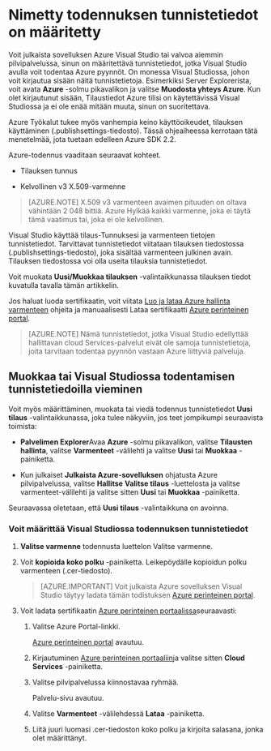 <properties
   pageTitle="Määrittäminen nimeltä todennuksen tunnistetiedot | Microsoft Azure"
   description="Tietoja siitä, miten voit tunnistetietoja, että Visual Studio voit tarkistamiseen pyynnöt Azure Azure sovelluksen Visual Studio valinnaiseksi tai valvoa aiemmin pilvipalvelussa... "
   services="visual-studio-online"
   documentationCenter="na"
   authors="TomArcher"
   manager="douge"
   editor="" />
<tags
   ms.service="multiple"
   ms.devlang="dotnet"
   ms.topic="article"
   ms.tgt_pltfrm="na"
   ms.workload="multiple"
   ms.date="08/15/2016"
   ms.author="tarcher" />

# <a name="setting-up-named-authentication-credentials"></a>Nimetty todennuksen tunnistetiedot on määritetty

Voit julkaista sovelluksen Azure Visual Studio tai valvoa aiemmin pilvipalvelussa, sinun on määritettävä tunnistetiedot, jotka Visual Studio avulla voit todentaa Azure pyynnöt. On monessa Visual Studiossa, johon voit kirjautua sisään näitä tunnistetietoja. Esimerkiksi Server Explorerista, voit avata **Azure** -solmu pikavalikon ja valitse **Muodosta yhteys Azure**. Kun olet kirjautunut sisään, Tilaustiedot Azure tilisi on käytettävissä Visual Studiossa ja ei ole enää mitään muuta, sinun on suoritettava.

Azure Työkalut tukee myös vanhempia keino käyttöoikeudet, tilauksen käyttäminen (.publishsettings-tiedosto). Tässä ohjeaiheessa kerrotaan tätä menetelmää, jota tuetaan edelleen Azure SDK 2.2.

Azure-todennus vaaditaan seuraavat kohteet.

- Tilauksen tunnus

- Kelvollinen v3 X.509-varmenne

>[AZURE.NOTE] X.509 v3 varmenteen avaimen pituuden on oltava vähintään 2 048 bittiä. Azure Hylkää kaikki varmenne, joka ei täytä tämä vaatimus tai, joka ei ole kelvollinen.

Visual Studio käyttää tilaus-Tunnuksesi ja varmenteen tietojen tunnistetiedot. Tarvittavat tunnistetiedot viitataan tilauksen tiedostossa (.publishsettings-tiedosto), joka sisältää varmenteen julkinen avain. Tilauksen tiedostossa voi olla useita tilauksia tunnistetiedot.

Voit muokata **Uusi/Muokkaa tilauksen** -valintaikkunassa tilauksen tiedot kuvatulla tavalla tämän artikkelin.

Jos haluat luoda sertifikaatin, voit viitata [Luo ja lataa Azure hallinta varmenteen](https://msdn.microsoft.com/library/windowsazure/gg551722.aspx) ohjeita ja manuaalisesti Lataa sertifikaatti [Azure perinteinen portal](http://go.microsoft.com/fwlink/?LinkID=213885).

>[AZURE.NOTE] Nämä tunnistetiedot, jotka Visual Studio edellyttää hallittavan cloud Services-palvelut eivät ole samoja tunnistetietoja, joita tarvitaan todentaa pyynnön vastaan Azure liittyviä palveluja.

## <a name="modify-or-export-authentication-credentials-in-visual-studio"></a>Muokkaa tai Visual Studiossa todentamisen tunnistetiedoilla vieminen

Voit myös määrittäminen, muokata tai viedä todennus tunnistetiedot **Uusi tilaus** -valintaikkunassa, joka tulee näkyviin, jos teet jompikumpi seuraavista toimista:

- **Palvelimen Explorer**Avaa **Azure** -solmu pikavalikon, valitse **Tilausten hallinta**, valitse **Varmenteet** -välilehti ja valitse **Uusi** tai **Muokkaa** -painiketta.

- Kun julkaiset **Julkaista Azure-sovelluksen** ohjatusta Azure pilvipalvelussa, valitse **Hallitse** **Valitse tilaus** -luettelosta ja valitse varmenteet-välilehti ja valitse sitten **Uusi** tai **Muokkaa** -painiketta.

Seuraavassa oletetaan, että **Uusi tilaus** -valintaikkuna on avoinna.

### <a name="to-set-up-authentication-credentials-in-visual-studio"></a>Voit määrittää Visual Studiossa todennuksen tunnistetiedot

1. **Valitse varmenne** todennusta luettelon Valitse varmenne.

1. Voit **kopioida koko polku** -painiketta. Leikepöydälle kopioidun polku varmenteen (.cer-tiedosto).

    >[AZURE.IMPORTANT] Voit julkaista Azure sovelluksen Visual Studio täytyy ladata tämän todistuksen [Azure perinteinen portal](http://go.microsoft.com/fwlink/?LinkID=213885).

1. Voit ladata sertifikaatin [Azure perinteinen portaalissa](http://go.microsoft.com/fwlink/?LinkID=213885)seuraavasti:

    1. Valitse Azure Portal-linkki.

         [Azure perinteinen portal](http://go.microsoft.com/fwlink/?LinkID=213885) avautuu.

    1. Kirjautuminen [Azure perinteinen portaaliin](http://go.microsoft.com/fwlink/?LinkID=213885)ja valitse sitten **Cloud Services** -painiketta.

    1. Valitse pilvipalvelussa kiinnostavaa ryhmää.

        Palvelu-sivu avautuu.

    1. Valitse **Varmenteet** -välilehdessä **Lataa** -painiketta.

    1. Liitä juuri luomasi .cer-tiedoston koko polku ja kirjoita salasana, jonka olet määrittänyt.
